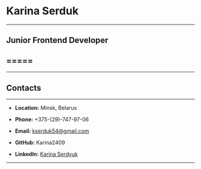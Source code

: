 # Karina Serduk
-----
## Junior Frontend Developer
=====
-----
-----
## Contacts
-----
* **Location:** Minsk, Belarus

* **Phone:** +375-(29)-747-97-06

* **Email:** kserduk54@gmail.com

* **GitHub:** Karina2409

* **Linkedln:** [Karina Serdyuk](https://www.linkedin.com/in/karina-serdyuk-4a7722255?utm_source=share&utm_campaign=share_via&utm_content=profile&utm_medium=android_app)
-----
